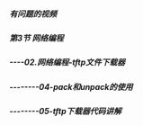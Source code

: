 ##### 有问题的视频

##### 第3节 网络编程

##### ----02.网络编程-tftp文件下载器   

##### --------04-pack和unpack的使用

##### --------05-tftp下载器代码讲解

# 

# 

# 

# 




